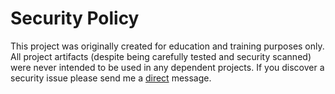 # Security Policy
This project was originally created for education and training purposes only. All project artifacts (despite being carefully tested and security scanned) were never intended to be used in any dependent projects. If you discover a security issue please send me a [direct](mailto:stackcrawler@gmail.com) message.